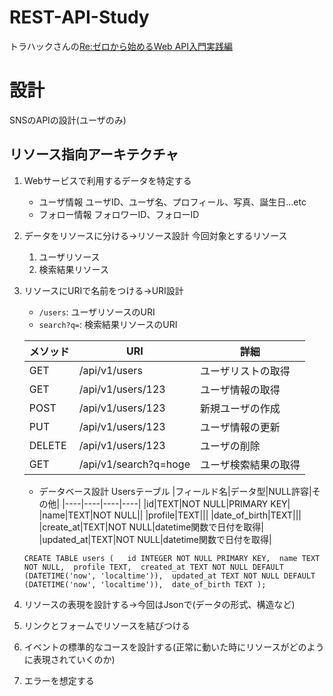 # REST-API-Study
トラハックさんの[Re:ゼロから始めるWeb API入門実践編](https://www.youtube.com/playlist?list=PLX8Rsrpnn3IVW5P1H1s_AOP0EEyMyiRDA)

# 設計
SNSのAPIの設計(ユーザのみ)

## リソース指向アーキテクチャ
1. Webサービスで利用するデータを特定する
    - ユーザ情報
    ユーザID、ユーザ名、プロフィール、写真、誕生日…etc
    - フォロー情報
    フォロワーID、フォローID

2. データをリソースに分ける→リソース設計
    今回対象とするリソース
    1. ユーザリソース
    2. 検索結果リソース
3. リソースにURIで名前をつける→URI設計
    - `/users`: ユーザリソースのURI
    - `search?q=`: 検索結果リソースのURI

    |メソッド|URI|詳細|
    |----|----|----|
    |GET|/api/v1/users|ユーザリストの取得|
    |GET|/api/v1/users/123|ユーザ情報の取得|
    |POST|/api/v1/users/123|新規ユーザの作成|
    |PUT|/api/v1/users/123|ユーザ情報の更新|
    |DELETE|/api/v1/users/123|ユーザの削除|
    |GET|/api/v1/search?q=hoge|ユーザ検索結果の取得|

    - データベース設計
    Usersテーブル
    |フィールド名|データ型|NULL許容|その他|
    |----|----|----|----|
    |id|TEXT|NOT NULL|PRIMARY KEY|
    |name|TEXT|NOT NULL||
    |profile|TEXT|||
    |date_of_birth|TEXT|||
    |create_at|TEXT|NOT NULL|datetime関数で日付を取得|
    |updated_at|TEXT|NOT NULL|datetime関数で日付を取得|
    
    `CREATE TABLE users (  
        id INTEGER NOT NULL PRIMARY KEY, 
        name TEXT NOT NULL, 
        profile TEXT, 
        created_at TEXT NOT NULL DEFAULT (DATETIME('now', 'localtime')), 
        updated_at TEXT NOT NULL DEFAULT (DATETIME('now', 'localtime')), 
        date_of_birth TEXT
    );`

4. リソースの表現を設計する→今回はJsonで(データの形式、構造など)
5. リンクとフォームでリソースを結びつける
6. イベントの標準的なコースを設計する(正常に動いた時にリソースがどのように表現されていくのか)
7. エラーを想定する